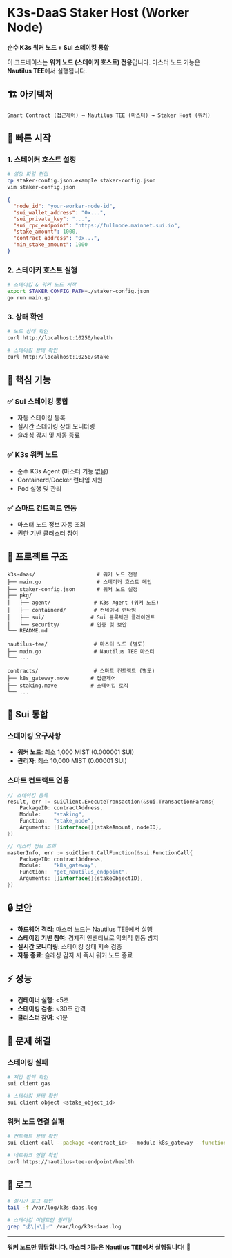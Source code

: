 # K3s-DaaS Staker Host (Worker Node)

**순수 K3s 워커 노드 + Sui 스테이킹 통합**

이 코드베이스는 **워커 노드 (스테이커 호스트) 전용**입니다.
마스터 노드 기능은 **Nautilus TEE**에서 실행됩니다.

## 🏗️ 아키텍처

```
Smart Contract (접근제어) → Nautilus TEE (마스터) → Staker Host (워커)
```

## 🚀 빠른 시작

### 1. 스테이커 호스트 설정

```bash
# 설정 파일 편집
cp staker-config.json.example staker-config.json
vim staker-config.json
```

```json
{
  "node_id": "your-worker-node-id",
  "sui_wallet_address": "0x...",
  "sui_private_key": "...",
  "sui_rpc_endpoint": "https://fullnode.mainnet.sui.io",
  "stake_amount": 1000,
  "contract_address": "0x...",
  "min_stake_amount": 1000
}
```

### 2. 스테이커 호스트 실행

```bash
# 스테이킹 & 워커 노드 시작
export STAKER_CONFIG_PATH=./staker-config.json
go run main.go
```

### 3. 상태 확인

```bash
# 노드 상태 확인
curl http://localhost:10250/health

# 스테이킹 상태 확인
curl http://localhost:10250/stake
```

## 🔧 핵심 기능

### ✅ Sui 스테이킹 통합
- 자동 스테이킹 등록
- 실시간 스테이킹 상태 모니터링
- 슬래싱 감지 및 자동 종료

### ✅ K3s 워커 노드
- 순수 K3s Agent (마스터 기능 없음)
- Containerd/Docker 런타임 지원
- Pod 실행 및 관리

### ✅ 스마트 컨트랙트 연동
- 마스터 노드 정보 자동 조회
- 권한 기반 클러스터 참여

## 📁 프로젝트 구조

```
k3s-daas/                    # 워커 노드 전용
├── main.go                  # 스테이커 호스트 메인
├── staker-config.json       # 워커 노드 설정
├── pkg/
│   ├── agent/              # K3s Agent (워커 노드)
│   ├── containerd/         # 컨테이너 런타임
│   ├── sui/               # Sui 블록체인 클라이언트
│   └── security/          # 인증 및 보안
└── README.md

nautilus-tee/               # 마스터 노드 (별도)
├── main.go                 # Nautilus TEE 마스터
└── ...

contracts/                  # 스마트 컨트랙트 (별도)
├── k8s_gateway.move       # 접근제어
├── staking.move           # 스테이킹 로직
└── ...
```

## 🌊 Sui 통합

### 스테이킹 요구사항
- **워커 노드**: 최소 1,000 MIST (0.000001 SUI)
- **관리자**: 최소 10,000 MIST (0.00001 SUI)

### 스마트 컨트랙트 연동
```go
// 스테이킹 등록
result, err := suiClient.ExecuteTransaction(&sui.TransactionParams{
    PackageID: contractAddress,
    Module:    "staking",
    Function:  "stake_node",
    Arguments: []interface{}{stakeAmount, nodeID},
})

// 마스터 정보 조회
masterInfo, err := suiClient.CallFunction(&sui.FunctionCall{
    PackageID: contractAddress,
    Module:    "k8s_gateway",
    Function:  "get_nautilus_endpoint",
    Arguments: []interface{}{stakeObjectID},
})
```

## 🔒 보안

- **하드웨어 격리**: 마스터 노드는 Nautilus TEE에서 실행
- **스테이킹 기반 참여**: 경제적 인센티브로 악의적 행동 방지
- **실시간 모니터링**: 스테이킹 상태 지속 검증
- **자동 종료**: 슬래싱 감지 시 즉시 워커 노드 종료

## ⚡ 성능

- **컨테이너 실행**: <5초
- **스테이킹 검증**: <30초 간격
- **클러스터 참여**: <1분

## 🐛 문제 해결

### 스테이킹 실패
```bash
# 지갑 잔액 확인
sui client gas

# 스테이킹 상태 확인
sui client object <stake_object_id>
```

### 워커 노드 연결 실패
```bash
# 컨트랙트 상태 확인
sui client call --package <contract_id> --module k8s_gateway --function get_nautilus_endpoint

# 네트워크 연결 확인
curl https://nautilus-tee-endpoint/health
```

## 📝 로그

```bash
# 실시간 로그 확인
tail -f /var/log/k3s-daas.log

# 스테이킹 이벤트만 필터링
grep "💰\|💀\|✅" /var/log/k3s-daas.log
```

---

**워커 노드만 담당합니다. 마스터 기능은 Nautilus TEE에서 실행됩니다!** 🚀